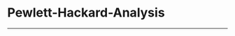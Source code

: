# Pewlett-Hackard-Analysis
_____________________________________________________________________________________________________________________________
